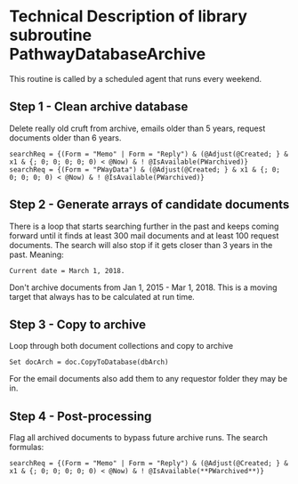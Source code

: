 # Technical Description of library subroutine PathwayDatabaseArchive

This routine is called by a scheduled agent that runs every weekend.

## Step 1 - Clean archive database

Delete really old cruft from archive, emails older than 5 years, request documents older than 6 years.

```
searchReq = {(Form = "Memo" | Form = "Reply") & (@Adjust(@Created; } & x1 & {; 0; 0; 0; 0; 0) < @Now) & ! @IsAvailable(PWarchived)}
searchReq = {(Form = "PWayData") & (@Adjust(@Created; } & x1 & {; 0; 0; 0; 0; 0) < @Now) & ! @IsAvailable(PWarchived)}
```

## Step 2 - Generate arrays of candidate documents

There is a loop that starts searching further in the past and keeps coming forward until it finds at least 300 mail documents and at least 100 request documents.  The search will also stop if it gets closer than 3 years in the past.  Meaning:

    Current date = March 1, 2018.

Don't archive documents from Jan 1, 2015 - Mar 1, 2018.   This is a moving target that always has to be calculated at run time.

## Step 3 - Copy to archive

Loop through both document collections and copy to archive

```
Set docArch = doc.CopyToDatabase(dbArch)
```

For the email documents also add them to any requestor folder they may be in.

## Step 4 - Post-processing

Flag all archived documents to bypass future archive runs.
The search formulas:

```
searchReq = {(Form = "Memo" | Form = "Reply") & (@Adjust(@Created; } & x1 & {; 0; 0; 0; 0; 0) < @Now) & ! @IsAvailable(**PWarchived**)}
```
